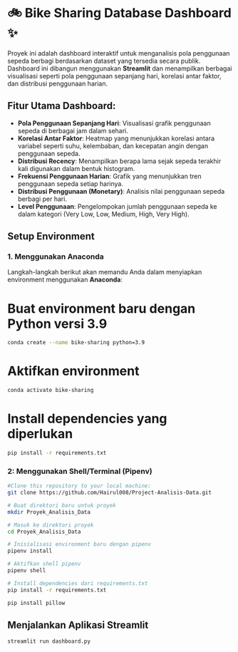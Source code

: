 # 🚲 Bike Sharing Database Dashboard ✨

Proyek ini adalah dashboard interaktif untuk menganalisis pola penggunaan sepeda berbagi berdasarkan dataset yang tersedia secara publik. Dashboard ini dibangun menggunakan **Streamlit** dan menampilkan berbagai visualisasi seperti pola penggunaan sepanjang hari, korelasi antar faktor, dan distribusi penggunaan harian.

## Fitur Utama Dashboard:
- **Pola Penggunaan Sepanjang Hari**: Visualisasi grafik penggunaan sepeda di berbagai jam dalam sehari.
- **Korelasi Antar Faktor**: Heatmap yang menunjukkan korelasi antara variabel seperti suhu, kelembaban, dan kecepatan angin dengan penggunaan sepeda.
- **Distribusi Recency**: Menampilkan berapa lama sejak sepeda terakhir kali digunakan dalam bentuk histogram.
- **Frekuensi Penggunaan Harian**: Grafik yang menunjukkan tren penggunaan sepeda setiap harinya.
- **Distribusi Penggunaan (Monetary)**: Analisis nilai penggunaan sepeda berbagi per hari.
- **Level Penggunaan**: Pengelompokan jumlah penggunaan sepeda ke dalam kategori (Very Low, Low, Medium, High, Very High).

## Setup Environment

### 1. Menggunakan Anaconda
Langkah-langkah berikut akan memandu Anda dalam menyiapkan environment menggunakan **Anaconda**:

# Buat environment baru dengan Python versi 3.9
```bash
conda create --name bike-sharing python=3.9
```

# Aktifkan environment
```bash
conda activate bike-sharing
```

# Install dependencies yang diperlukan
```bash
pip install -r requirements.txt
```


### 2: Menggunakan Shell/Terminal (Pipenv)

```bash
#Clone this repository to your local machine:
git clone https://github.com/Hairul008/Project-Analisis-Data.git

# Buat direktori baru untuk proyek
mkdir Proyek_Analisis_Data

# Masuk ke direktori proyek
cd Proyek_Analisis_Data

# Inisialisasi environment baru dengan pipenv
pipenv install

# Aktifkan shell pipenv
pipenv shell

# Install dependencies dari requirements.txt
pip install -r requirements.txt

pip install pillow
```

## Menjalankan Aplikasi Streamlit

```bash
streamlit run dashboard.py
```